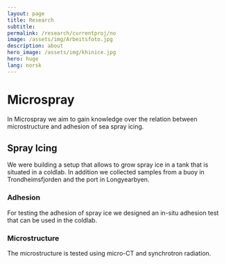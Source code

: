 ```yaml
---
layout: page
title: Research
subtitle: 
permalink: /research/currentproj/no
image: /assets/img/Arbeitsfoto.jpg
description: about
hero_image: /assets/img/khinice.jpg
hero: huge
lang: norsk
---
```

# Microspray

In Microspray we aim to gain knowledge over the relation between microstructure and adhesion of sea spray icing.  

## Spray Icing
We were building a setup that allows to grow spray ice in a tank that is situated in a coldlab. In addition we collected samples from a buoy in Trondheimsfjorden and the port in Longyearbyen.

### Adhesion
For testing the adhesion of spray ice we designed an in-situ adhesion test that can be used in the coldlab.

### Microstructure
The microstructure is tested using micro-CT and synchrotron radiation. 